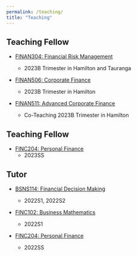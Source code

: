```yaml
---
permalink: /teaching/
title: "Teaching"
---
```


## Teaching Fellow
- [FINAN304: Financial Risk Management](https://papers.waikato.ac.nz/papers/FINAN304)
    - 2023B Trimester in Hamilton and Tauranga

- [FINAN506: Corporate Finance](https://papers.waikato.ac.nz/papers/FINAN506)
    - 2023B Trimester in Hamilton

- [FINAN511: Advanced Corporate Finance](https://papers.waikato.ac.nz/papers/FINAN511)
    - Co-Teaching 2023B Trimester in Hamilton

## Teaching Fellow
- [FINC204: Personal Finance](https://www.otago.ac.nz/courses/papers/index.html?papercode=FINC204)
    - 2023SS

## Tutor
- [BSNS114: Financial Decision Making](https://www.otago.ac.nz/courses/papers/index.html?papercode=BSNS114)
    - 2022S1, 2022S2

- [FINC102: Business Mathematics](https://www.otago.ac.nz/courses/papers/index.html?papercode=FINC102)
    - 2022S1

- [FINC204: Personal Finance](https://www.otago.ac.nz/courses/papers/index.html?papercode=FINC204)
    - 2022SS

